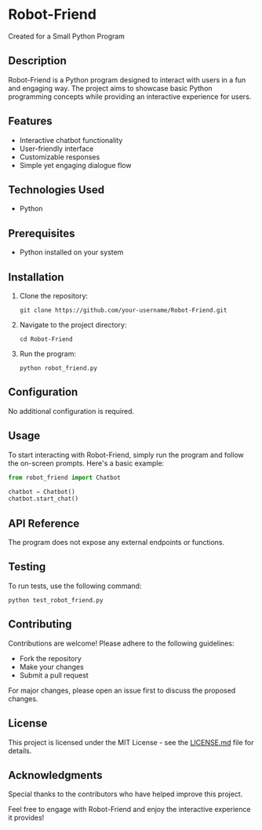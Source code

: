 # Robot-Friend

Created for a Small Python Program

## Description

Robot-Friend is a Python program designed to interact with users in a fun and engaging way. The project aims to showcase basic Python programming concepts while providing an interactive experience for users.

## Features

- Interactive chatbot functionality
- User-friendly interface
- Customizable responses
- Simple yet engaging dialogue flow

## Technologies Used

- Python

## Prerequisites

- Python installed on your system

## Installation

1. Clone the repository:
   ```
   git clone https://github.com/your-username/Robot-Friend.git
   ```

2. Navigate to the project directory:
   ```
   cd Robot-Friend
   ```

3. Run the program:
   ```
   python robot_friend.py
   ```

## Configuration

No additional configuration is required.

## Usage

To start interacting with Robot-Friend, simply run the program and follow the on-screen prompts. Here's a basic example:

```python
from robot_friend import Chatbot

chatbot = Chatbot()
chatbot.start_chat()
```

## API Reference

The program does not expose any external endpoints or functions.

## Testing

To run tests, use the following command:
```
python test_robot_friend.py
```

## Contributing

Contributions are welcome! Please adhere to the following guidelines:
- Fork the repository
- Make your changes
- Submit a pull request

For major changes, please open an issue first to discuss the proposed changes.

## License

This project is licensed under the MIT License - see the [LICENSE.md](LICENSE.md) file for details.

## Acknowledgments

Special thanks to the contributors who have helped improve this project.

Feel free to engage with Robot-Friend and enjoy the interactive experience it provides!
